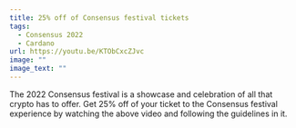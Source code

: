 ```yaml
---
title: 25% off of Consensus festival tickets
tags:
  - Consensus 2022
  - Cardano
url: https://youtu.be/KTObCxcZJvc
image: ""
image_text: ""
---
```


The 2022 Consensus festival is a showcase and celebration of all that crypto has to offer. Get 25% off of your ticket to the Consensus festival experience by watching the above video and following the guidelines in it.
